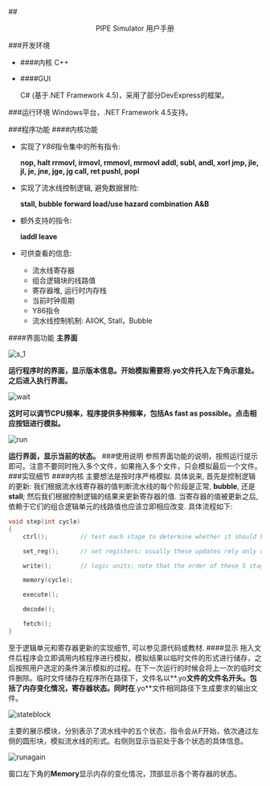 ##<center>PIPE Simulator 用户手册</center>

###开发环境
- ####内核
	C++

- ####GUI

	C# (基于.NET Framework 4.5)，采用了部分DevExpress的框架。

###运行环境
Windows平台，.NET Framework 4.5支持。

###程序功能
####内核功能

- 实现了*Y86*指令集中的所有指令:

	**nop, halt
	rrmovl, irmovl, rmmovl, mrmovl
	addl, subl, andl, xorl
	jmp, jle, jl, je, jne, jge, jg
	call, ret
	pushl, popl**

- 实现了流水线控制逻辑, 避免数据冒险:

	**stall, bubble
	forward
	load/use hazard
	combination A&B**

- 额外支持的指令:

	**iaddl
	leave**

- 可供查看的信息:

	- 流水线寄存器
	- 组合逻辑块的线路值
	- 寄存器堆, 运行时内存栈
	- 当前时钟周期
	- Y86指令
	- 流水线控制机制: AllOK, Stall，Bubble

####界面功能
**主界面**

![s_1](./doc/IMG/s_1.png)

**运行程序时的界面，显示版本信息。开始模拟需要将.yo文件托入左下角示意处。之后进入执行界面。**

![wait](./doc/IMG/wait.png)

**这时可以调节CPU频率，程序提供多种频率，包括As fast as possible。点击相应按钮进行模拟。**

![run](./doc/IMG/run.png)

**运行界面，显示当前的状态。**
###使用说明
参照界面功能的说明，按照运行提示即可。注意不要同时拖入多个文件，如果拖入多个文件，只会模拟最后一个文件。
###实现细节
####内核
主要想法是按时序严格模拟. 具体说来, 首先是控制逻辑的更新: 我们根据流水线寄存器的值判断流水线的每个阶段是正常, **bubble**, 还是**stall**; 然后我们根据控制逻辑的结果来更新寄存器的值. 当寄存器的值被更新之后, 依赖于它们的组合逻辑单元的线路值也应该立即相应改变. 具体流程如下:
```cpp
void step(int cycle)
{
    ctrl();         // test each stage to determine whether it should be AOK, STA or BUB

    set_reg();      // set registers; usually these updates rely only on values obtained by logic units, but it is sometimes dependent on current state of that stage, when there are bubbles or stallings needed

    write();        // logic units; note that the order of these 5 stages are not arbitraty; it won't be a problem in curcuit, but it requires some care when we can only implement them in a linear manner

    memory(cycle);

    execute();

    decode();

    fetch();
}
```
至于逻辑单元和寄存器更新的实现细节, 可以参见源代码或教材.
####显示
拖入文件后程序会立即调用内核程序进行模拟，模拟结果以临时文件的形式进行储存，之后按照用户选定的条件演示模拟的过程。在下一次运行的时候会将上一次的临时文件删除。临时文件储存在程序所在路径下，文件名以**.yo**文件的文件名开头。包括了内存变化情况，寄存器状态。同时在**.yo**文件相同路径下生成要求的输出文件。

![stateblock](./doc/IMG/stateblock.png)

主要的展示模块，分别表示了流水线中的五个状态，指令会从F开始，依次通过左侧的圆形块，模拟流水线的形式。右侧则显示当前处于各个状态的具体信息。

![runagain](./doc/IMG/run.png)

窗口左下角的**Memory**显示内存的变化情况，顶部显示各个寄存器的状态。